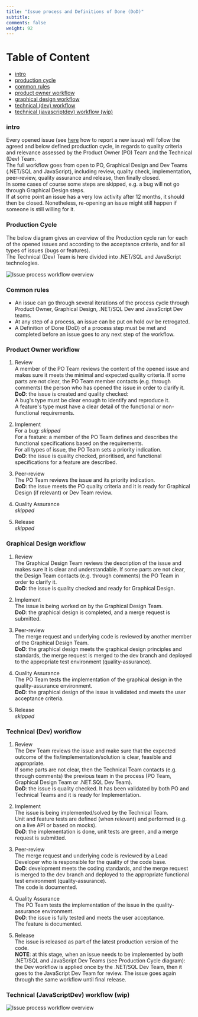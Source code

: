 ```yaml
---
title: "Issue process and Definitions of Done (DoD)"
subtitle: 
comments: false
weight: 92
---
```


# Table of Content
- [intro](#intro)
- [production cycle](#production-cycle)
- [common rules](#common-rules)
- [product owner workflow](#product-owner-workflow)
- [graphical design workflow](#graphical-design-workflow)
- [technical (dev) workflow](#technical-dev-workflow)
- [technical (javascriptdev) workflow (wip)](#technical-javascriptdev-workflow-wip)

### intro
Every opened issue (see [here](https://sis-cc.gitlab.io/dotstatsuite-documentation/contribution/report-an-issue/) how to report a new issue) will follow the agreed and below defined production cycle, in regards to quality criteria and relevance assessed by the Product Owner (PO) Team and the Technical (Dev) Team.<br>
The full workflow goes from open to PO, Graphical Design and Dev Teams (.NET/SQL and JavaScript), including review, quality check, implementation, peer-review, quality assurance and release, then finally closed.<br>
In some cases of course some steps are skipped, e.g. a bug will not go through Graphical Design steps.<br>
If at some point an issue has a very low activity after 12 months, it should then be closed. Nonetheless, re-opening an issue might still happen if someone is still willing for it.<br>

### Production Cycle

<!---```mermaid
sequenceDiagram;
open->>PO: all issues;
PO->>Design: all features with UI impact;
PO->>Dev.NET/SQL: without UI impact but with .NET/SQL;
PO->>DevJavaScript: without UI impact nor .NET/SQL;
Design->>Dev.NET/SQL: with .NET/SQL;
Design->>DevJavaScript: without .NET/SQL;
Dev.NET/SQL->>DevJavaScript: with JavaScript;
Dev.NET/SQL-xclosed: without JavaScript;
DevJavaScript-xclosed: ;
PO--xclosed: rejected issues;
```--->

The below diagram gives an overview of the Production cycle ran for each of the opened issues and according to the acceptance criteria, and for all types of issues (bugs or features).<br>
The Technical (Dev) Team is here divided into .NET/SQL and JavaScript technologies.

![Issue process workflow overview](/images/IssueProcessWorkflow.png)

### Common rules
- An issue can go through several iterations of the process cycle through Product Owner, Graphical Design, .NET/SQL Dev and JavaScript Dev teams.
- At any step of a process, an issue can be put on hold ovr be retrogated.
- A Definition of Done (DoD) of a process step must be met and completed before an issue goes to any next step of the workflow.

### Product Owner workflow
1. Review<br>
A member of the PO Team reviews the content of the opened issue and makes sure it meets the minimal and expected quality criteria. If some parts are not clear, the PO Team member contacts (e.g. through comments) the person who has opened the issue in order to clarify it.<br>
**DoD**: the issue is created and quality checked:<br>
A bug's type must be clear enough to identify and reproduce it.<br>
A feature's type must have a clear detail of the functional or non-functional requirements.<br>

2. Implement<br>
For a bug: _skipped_<br>
For a feature: a member of the PO Team defines and describes the functional specifications based on the requirements.<br>
For all types of issue, the PO Team sets a priority indication.<br>
**DoD**: the issue is quality checked, prioritised, and functional specifications for a feature are described.<br>

3. Peer-review<br>
The PO Team reviews the issue and its priority indication.<br>
**DoD**: the issue meets the PO quality criteria and it is ready for Graphical Design (if relevant) or Dev Team review.<br>

4. Quality Assurance<br>
_skipped_

5. Release<br>
_skipped_

### Graphical Design workflow
1. Review<br>
The Graphical Design Team reviews the description of the issue and makes sure it is clear and understandable. If some parts are not clear, the Design Team contacts (e.g. through comments) the PO Team in order to clarify it.<br>
**DoD**: the issue is quality checked and ready for Graphical Design.<br>

2. Implement<br>
The issue is being worked on by the Graphical Design Team.<br>
**DoD**: the graphical design is completed, and a merge request is submitted.<br>

3. Peer-review<br>
The merge request and underlying code is reviewed by another member of the Graphical Design Team.<br>
**DoD**: the graphical design meets the graphical design principles and standards, the merge request is merged to the dev branch and deployed to the appropriate test environment (quality-assurance).<br>

4. Quality Assurance<br>
The PO Team tests the implementation of the graphical design in the quality-assurance environment.<br>
**DoD**: the graphical design of the issue is validated and meets the user acceptance criteria.<br>

5. Release<br>
_skipped_

### Technical (Dev) workflow
1. Review<br>
The Dev Team reviews the issue and make sure that the expected outcome of the fix/implementation/solution is clear, feasible and appropriate.<br>
If some parts are not clear, then the Technical Team contacts (e.g. through comments) the previous team in the process (PO Team, Graphical Design Team or .NET.SQL Dev Team).<br>
**DoD**: the issue is quality checked. It has been validated by both PO and Technical Teams and it is ready for Implementation.<br>

2. Implement<br>
The issue is being implemented/solved by the Technical Team.<br>
Unit and feature tests are defined (when relevant) and performed (e.g. on a live API or based on mocks).<br> 
**DoD**: the implementation is done, unit tests are green, and a merge request is submitted.<br>

3. Peer-review<br>
The merge request and underlying code is reviewed by a Lead Developer who is responsible for the quality of the code base.<br>
**DoD**: development meets the coding standards, and the merge request is merged to the dev branch and deployed to the appropriate functional test environment (quality-assurance).<br>
The code is documented.<br>

4. Quality Assurance<br>
The PO Team tests the implementation of the issue in the quality-assurance environment.<br>
**DoD**: the issue is fully tested and meets the user acceptance.<br>
The feature is documented.<br>

5. Release<br>
The issue is released as part of the latest production version of the code.<br>
**NOTE**: at this stage, when an issue needs to be implemented by both .NET/SQL and JavaScript Dev Teams (see Production Cycle diagram): the Dev workflow is applied once by the .NET/SQL Dev Team, then it goes to the JavaScript Dev Team for review. The issue goes again through the same workflow until final release.<br>

### Technical (JavaScriptDev) workflow (wip)

<!---```mermaid
sequenceDiagram;
participant Review;
participant Implement;
participant PeerReview;
participant QA;
participant Release;
Note right of Review: no git;
Note right of PeerReview: technical (code, merge);
Review->>Implement: clear on specs;
Review->Implement: bug/patch/feature = new branch from develop;
Review->Implement: production related = new branch from master;
Implement->>PeerReview: development done;
```--->

![Issue process workflow overview](/images/IssueProcessWorkflowFE.png)



